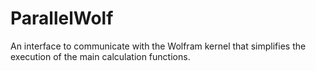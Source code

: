 # ParallelWolf
 
An interface to communicate with the Wolfram kernel that simplifies the execution of the main calculation functions.
